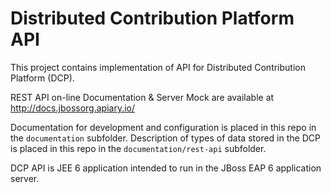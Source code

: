 Distributed Contribution Platform API
=====================================

This project contains implementation of API for Distributed Contribution Platform (DCP).

REST API on-line Documentation & Server Mock are available at <http://docs.jbossorg.apiary.io/>

Documentation for development and configuration is placed in this repo in the `documentation` subfolder.
Description of types of data stored in the DCP is placed in this repo in the `documentation/rest-api` subfolder.

DCP API is JEE 6 application intended to run in the JBoss EAP 6 application server.
